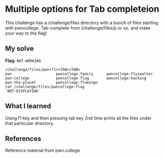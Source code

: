 # Multiple options for Tab completeion
This challenge has a /challenge/files directory with a bunch of files starting with pwncollege. Tab-complete from /challenge/files/p or so, and make your way to the flag!

## My solve
**Flag:** `NOT-WORKING`

```
/challenge/files/pwn<f1><TAB><TAB>
pwn                    pwncollege-family      pwncollege-flyswatter
pwn-college            pwncollege-flag        pwncollege-hacking
pwn-the-planet         pwncollege-flamingo
cat /challenge/files/pwncollege-flag
`NOT-DISPLAYING`
```

## What I learned
Using f1 key and then pressing tab key 2nd time prints all the files under that particular directory.

## References 
Reference material from pwn.college
